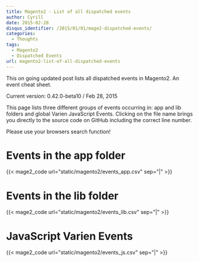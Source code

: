 ```yaml
---
title: Magento2 - List of all dispatched events
author: Cyrill
date: 2015-02-28
disqus_identifier: /2015/01/01/mage2-dispatched-events/
categories:
  - Thoughts
tags:
  - Magento2
  - Dispatched Events
url: magento2-list-of-all-dispatched-events  
---
```


This on going updated post lists all dispatched events in Magento2. An event cheat sheet.

Current version: 0.42.0-beta10 / Feb 28, 2015

<!--more-->

This page lists three different groups of events occurring in: app and lib folders
and global Varien JavaScript Events. Clicking on the file name brings you directly
to the source code on GitHub including the correct line number.

Please use your browsers search function!

# Events in the app folder

{{< mage2_code url="static/magento2/events_app.csv" sep="|" >}}

# Events in the lib folder

{{< mage2_code url="static/magento2/events_lib.csv" sep="|" >}}

# JavaScript Varien Events

{{< mage2_code url="static/magento2/events_js.csv" sep="|" >}}
